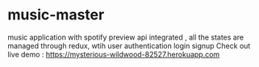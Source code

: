 # music-master
music application with spotify preview api integrated , all the states are managed through redux, wtih user authentication login signup
Check out live demo :
https://mysterious-wildwood-82527.herokuapp.com
